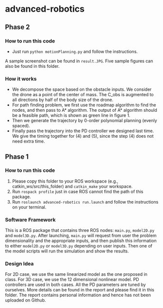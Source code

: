 # advanced-robotics

## Phase 2
### How to run this code
- Just run `python motionPlanning.py` and follow the instructions.

A sample screenshot can be found in `result.JPG`.
Five sample figures can also be found in this folder.

### How it works
- We decompose the space based on the obstacle inputs.
We consider the drone as a point of the center of mass.
The C_obs is augmented to all directions by half of the body size of the drone.
- For path finding problem, we first use the roadmap algorithm to find the nodes,
and then pass to A* algorithm.
The output of A* algorithm should be a feasible path,
which is shown as green line in figure 1.
- Then we generate the trajectory by 0-order polynomial planning (evenly spaced).
- Finally pass the trajectory into the PD controller we designed last time.
We give the timing together for (4) and (5), since the step (4) does not need extra time.

## Phase 1
### How to run this code
1. Please copy this folder to your ROS workspace (e.g., catkin_ws/src/this_folder) and `catkin_make` your workspace.
2. Run `rospack profile` just in case ROS cannot find the path of this package.
3. Run `roslaunch advanced-robotics run.launch` and follow the instructions on your terminal.

### Software Framework
This is a ROS package that contains three ROS nodes: `main.py`, `model2D.py` and `model3D.py`. After launching, `main.py` will request from user the problem dimensionality and the appropriate inputs, and then publish this information to either `model2D.py` or `model3D.py` depending on user inputs. Then one of the model scripts will run the simulation and show the results.

### Design Idea
For 2D case, we use the same linearized model as the one proposed in class. For 3D case, we use the 12 dimensional nonlinear model. PD controllers are used in both cases. All the PD parameters are tuned by ourselves. More details can be found in the report and please find it in this folder. The report contains personal information and hence has not been uploaded on Github.
